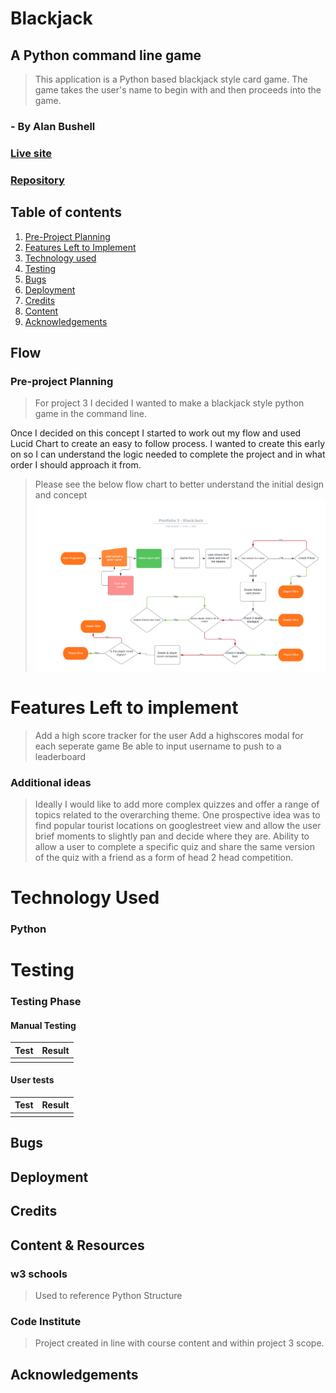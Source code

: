 # Blackjack


## A Python command line game
> This application is a Python based blackjack style card game. The game takes the user's name to begin with and then proceeds into the game.

### - By Alan Bushell

### **[Live site](https://blackjack-abushell.herokuapp.com/)**



### **[Repository](https://github.com/Alan-Bushell/blackjack)**

  
## Table of contents


 1. [ Pre-Project Planning ](#plan)  
 2. [ Features Left to Implement ](#left)  
 3. [ Technology used ](#tech) 
 4. [ Testing ](#testing)  
 5. [ Bugs ](#bugs)  
 6. [ Deployment](#deployment)
 7. [ Credits](#credits)
 8. [ Content](#content)  
 9. [ Acknowledgements](#acknowledgements)  


## Flow

<a name="plan"></a>
### Pre-project Planning

> For project 3 I decided I wanted to make a blackjack style python game in the command line. 

Once I decided on this concept I started to work out my flow and used Lucid Chart to create an easy to follow process. I wanted to create this early on so I can understand the logic needed to complete the project and in what order I should approach it from. 

> Please see the below flow chart to better understand the initial design and concept
![Lucid Flow Chart](https://github.com/Alan-Bushell/blackjack/blob/main/assets/images/readme/flowchart.png)



<a name="left"></a>
# Features Left to implement
> Add a high score tracker for the user
> Add a highscores modal for each seperate game
> Be able to input username to push to a leaderboard

### Additional ideas

> Ideally I would like to add more complex quizzes and offer a range of topics related to the overarching theme.
> One prospective idea was to find popular tourist locations on googlestreet view and allow the user brief moments to slightly pan and decide where they are.
> Ability to allow a user to complete a specific quiz and share the same version of the quiz with a friend as a form of head 2 head competition.

<a name="tech"></a>
# Technology Used
### Python

<a name="testing"></a>
# Testing


### Testing Phase

#### Manual Testing

| Test | Result |
|--|--|
|||


#### User tests

 
|Test|Result  |
|--|--|
|||


<a name="bugs"></a>
## **Bugs**


<a name="deployment"></a>
## Deployment


<a name="credits"></a>
## Credits


<a name="content"></a>
## Content & Resources

### w3 schools
> Used to reference Python Structure

### Code Institute
> Project created in line with course content and within project 3 scope.

<a name="acknowlegements"></a>
## Acknowledgements


